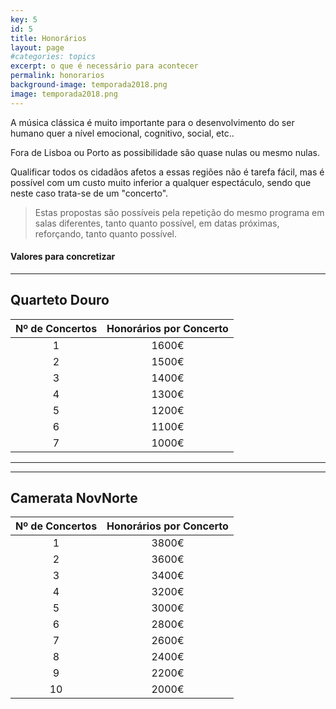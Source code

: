```yaml
---
key: 5
id: 5
title: Honorários
layout: page
#categories: topics
excerpt: o que é necessário para acontecer
permalink: honorarios
background-image: temporada2018.png
image: temporada2018.png
---
```


A música clássica é muito importante para o desenvolvimento do ser humano quer a nível emocional, cognitivo, social, etc..  
  
Fora de Lisboa ou Porto as possibilidade são quase nulas ou mesmo nulas.  
  
Qualificar todos os cidadãos afetos a essas regiões não é tarefa fácil, mas é possível com um custo muito inferior a qualquer espectáculo, sendo que neste caso trata-se de um "concerto".  
  
>Estas propostas são possíveis pela repetição do mesmo programa em salas diferentes, tanto quanto possível, em datas próximas, reforçando, tanto quanto possível.

  
#### Valores para concretizar
---

## Quarteto Douro

|Nº de Concertos   	|Honorários por Concerto   	|
|:---:	            |:---:	                    |
|1   	            |1600€   	                |
|2   	            |1500€   	                |
|3   	            |1400€   	                |
|4   	            |1300€   	                |
|5   	            |1200€   	                |
|6   	            |1100€   	                |
|7   	            |1000€   	                |

---
---

## Camerata NovNorte

|Nº de Concertos   	|Honorários por Concerto   	|
|:---:	            |:---:	                    |
|1   	            |3800€   	                |
|2   	            |3600€   	                |
|3   	            |3400€   	                |
|4   	            |3200€   	                |
|5   	            |3000€   	                |
|6   	            |2800€   	                |
|7   	            |2600€   	                |
|8                  |2400€                      |
|9                  |2200€                      |
|10                 |2000€                      |
